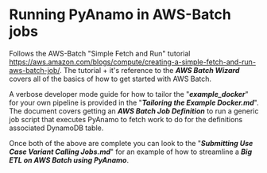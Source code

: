 
# Running PyAnamo in AWS-Batch jobs
Follows the AWS-Batch "Simple Fetch and Run" tutorial https://aws.amazon.com/blogs/compute/creating-a-simple-fetch-and-run-aws-batch-job/. The tutorial  + it's reference to the ***AWS Batch Wizard*** covers all of the basics of how to get started with AWS Batch. 

A verbose developer mode guide for how to tailor the "***example_docker***" for your own pipeline is provided in the "***Tailoring the Example Docker.md***". The document covers getting an ***AWS Batch Job Definition*** to run a generic job script that executes PyAnamo to fetch work to do for the definitions associated DynamoDB table. 

Once both of the above are complete you can look to the "***Submitting Use Case Variant Calling Jobs.md***" for an example of how to streamline a ***Big ETL on AWS Batch using PyAnamo***.

